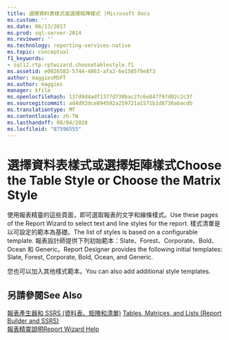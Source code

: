 ```yaml
---
title: 選擇資料表樣式或選擇矩陣樣式 |Microsoft Docs
ms.custom: ''
ms.date: 06/13/2017
ms.prod: sql-server-2014
ms.reviewer: ''
ms.technology: reporting-services-native
ms.topic: conceptual
f1_keywords:
- sql12.rtp.rptwizard.choosetablestyle.f1
ms.assetid: e0026583-5744-4863-afa2-6e1585f9e8f3
author: maggiesMSFT
ms.author: maggies
manager: kfile
ms.openlocfilehash: 137d9d4adf1377d730bac2fc6e847f97d02c2c3f
ms.sourcegitcommit: ad4d92dce894592a259721a1571b1d8736abacdb
ms.translationtype: MT
ms.contentlocale: zh-TW
ms.lasthandoff: 08/04/2020
ms.locfileid: "87596555"
---
```

# <a name="choose-the-table-style-or-choose-the-matrix-style"></a><span data-ttu-id="e9c44-102">選擇資料表樣式或選擇矩陣樣式</span><span class="sxs-lookup"><span data-stu-id="e9c44-102">Choose the Table Style or Choose the Matrix Style</span></span>
  <span data-ttu-id="e9c44-103">使用報表精靈的這些頁面，即可選取報表的文字和線條樣式。</span><span class="sxs-lookup"><span data-stu-id="e9c44-103">Use these pages of the Report Wizard to select text and line styles for the report.</span></span> <span data-ttu-id="e9c44-104">樣式清單是以可設定的範本為基礎。</span><span class="sxs-lookup"><span data-stu-id="e9c44-104">The list of styles is based on a configurable template.</span></span> <span data-ttu-id="e9c44-105">報表設計師提供下列初始範本：Slate、Forest、Corporate、Bold、Ocean 和 Generic。</span><span class="sxs-lookup"><span data-stu-id="e9c44-105">Report Designer provides the following initial templates: Slate, Forest, Corporate, Bold, Ocean, and Generic.</span></span>  
  
 <span data-ttu-id="e9c44-106">您也可以加入其他樣式範本。</span><span class="sxs-lookup"><span data-stu-id="e9c44-106">You can also add additional style templates.</span></span>  
  
## <a name="see-also"></a><span data-ttu-id="e9c44-107">另請參閱</span><span class="sxs-lookup"><span data-stu-id="e9c44-107">See Also</span></span>  
 <span data-ttu-id="e9c44-108">[報表產生器和 SSRS &#40;資料表、矩陣和清單&#41;](report-design/create-invoices-and-forms-with-lists-report-builder-and-ssrs.md) </span><span class="sxs-lookup"><span data-stu-id="e9c44-108">[Tables, Matrices, and Lists &#40;Report Builder and SSRS&#41;](report-design/create-invoices-and-forms-with-lists-report-builder-and-ssrs.md) </span></span>  
 [<span data-ttu-id="e9c44-109">報表精靈說明</span><span class="sxs-lookup"><span data-stu-id="e9c44-109">Report Wizard Help</span></span>](../../2014/reporting-services/report-wizard-help.md)  
  
  
